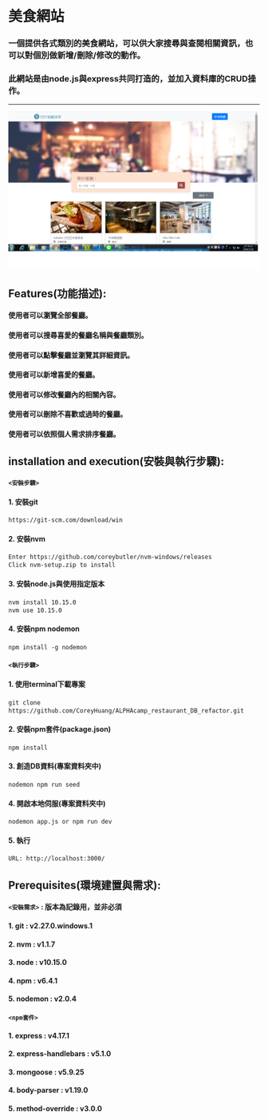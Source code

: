 # 美食網站 
### 一個提供各式類別的美食網站，可以供大家搜尋與查閱相關資訊，也可以對個別做新增/刪除/修改的動作。
### 此網站是由node.js與express共同打造的，並加入資料庫的CRUD操作。

---
![image](https://github.com/CoreyHuang/ALPHAcamp_restaurant_DB_refactor/blob/master/restaurantDB.png)
## Features(功能描述):
#### 使用者可以瀏覽全部餐廳。
#### 使用者可以搜尋喜愛的餐廳名稱與餐廳類別。
#### 使用者可以點擊餐廳並瀏覽其詳細資訊。
#### 使用者可以新增喜愛的餐廳。
#### 使用者可以修改餐廳內的相關內容。
#### 使用者可以刪除不喜歡或過時的餐廳。
#### 使用者可以依照個人需求排序餐廳。


## installation and execution(安裝與執行步驟):
#### `<安裝步驟>`
#### 1. 安裝git
```
https://git-scm.com/download/win
```
#### 2. 安裝nvm
```
Enter https://github.com/coreybutler/nvm-windows/releases
Click nvm-setup.zip to install
```
#### 3. 安裝node.js與使用指定版本
```
nvm install 10.15.0
nvm use 10.15.0
```
#### 4. 安裝npm nodemon
```
npm install -g nodemon
```

#### `<執行步驟>`
#### 1. 使用terminal下載專案
```
git clone https://github.com/CoreyHuang/ALPHAcamp_restaurant_DB_refactor.git
```
#### 2. 安裝npm套件(package.json)
```
npm install
```
#### 3. 創造DB資料(專案資料夾中)
```
nodemon npm run seed
```
#### 4. 開啟本地伺服(專案資料夾中)
```
nodemon app.js or npm run dev
```
#### 5. 執行
```
URL: http://localhost:3000/
```


## Prerequisites(環境建置與需求):
#### `<安裝需求>` : 版本為記錄用，並非必須
#### 1. git : v2.27.0.windows.1
#### 2. nvm : v1.1.7
#### 3. node : v10.15.0
#### 4. npm : v6.4.1
#### 5. nodemon : v2.0.4
#### `<npm套件>`
#### 1. express : v4.17.1
#### 2. express-handlebars : v5.1.0
#### 3. mongoose : v5.9.25
#### 4. body-parser : v1.19.0
#### 5. method-override : v3.0.0
